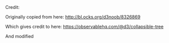 

Credit:

Originally copied from here:
http://bl.ocks.org/d3noob/8326869

Which gives credit to here:
https://observablehq.com/@d3/collapsible-tree

And modified

